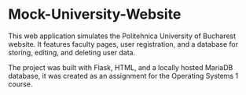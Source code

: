 # Mock-University-Website
This web application simulates the Politehnica University of Bucharest website. It features faculty pages, user registration, and a database for storing, editing, and deleting user data.   

The project was built with Flask, HTML, and a locally hosted MariaDB database, it was created as an assignment for the Operating Systems 1 course.
